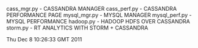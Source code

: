 cass_mgr.py             - CASSANDRA MANAGER
cass_perf.py            - CASSANDRA PERFORMANCE PAGE
mysql_mgr.py            - MYSQL MANAGER
mysql_perf.py           - MYSQL PERFORMANCE
hadoop.py               - HADOOP HDFS OVER CASSANDRA
storm.py                - RT ANALYTICS WITH STORM + CASSANDRA


Thu Dec  8 10:26:33 GMT 2011
